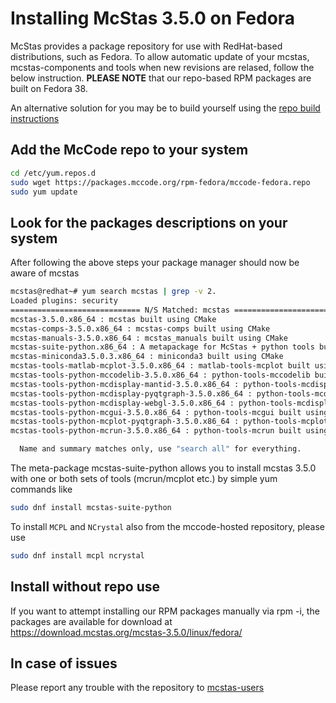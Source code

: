 # Installing McStas 3.5.0 on Fedora 

McStas provides a package repository for use with RedHat-based
distributions, such as Fedora. To allow automatic update of your
mcstas, mcstas-components and tools when new revisions are relased,
follow the below instruction. **PLEASE NOTE** that our repo-based RPM
packages are built on Fedora 38.

An alternative solution for you may be to build yourself using the [repo build instructions](https://github.com/McStasMcXtrace/McCode/wiki/Building-McStas-McXtrace)


## Add the McCode repo to your system
```bash
cd /etc/yum.repos.d
sudo wget https://packages.mccode.org/rpm-fedora/mccode-fedora.repo
sudo yum update
```

## Look for the packages descriptions on your system
After following the above steps your package manager should now be aware of mcstas

```bash
mcstas@redhat~# yum search mcstas | grep -v 2.
Loaded plugins: security
============================= N/S Matched: mcstas ==============================
mcstas-3.5.0.x86_64 : mcstas built using CMake
mcstas-comps-3.5.0.x86_64 : mcstas-comps built using CMake
mcstas-manuals-3.5.0.x86_64 : mcstas_manuals built using CMake
mcstas-suite-python.x86_64 : A metapackage for McStas + python tools built using CMake
mcstas-miniconda3.5.0.3.x86_64 : miniconda3 built using CMake
mcstas-tools-matlab-mcplot-3.5.0.x86_64 : matlab-tools-mcplot built using CMake
mcstas-tools-python-mccodelib-3.5.0.x86_64 : python-tools-mccodelib built using CMake
mcstas-tools-python-mcdisplay-mantid-3.5.0.x86_64 : python-tools-mcdisplay-mantid built using CMake
mcstas-tools-python-mcdisplay-pyqtgraph-3.5.0.x86_64 : python-tools-mcdisplay-pyqtgraph built using CMake
mcstas-tools-python-mcdisplay-webgl-3.5.0.x86_64 : python-tools-mcdisplay-webgl
mcstas-tools-python-mcgui-3.5.0.x86_64 : python-tools-mcgui built using CMake
mcstas-tools-python-mcplot-pyqtgraph-3.5.0.x86_64 : python-tools-mcplot-pyqtgraph built using CMake
mcstas-tools-python-mcrun-3.5.0.x86_64 : python-tools-mcrun built using CMake

  Name and summary matches only, use "search all" for everything.
```
The meta-package mcstas-suite-python allows you to install mcstas 3.5.0 with one or both sets of tools (mcrun/mcplot etc.) by simple yum commands like

```bash
sudo dnf install mcstas-suite-python
```

To install ```MCPL``` and ```NCrystal``` also from the mccode-hosted
repository, please use

```bash
sudo dnf install mcpl ncrystal
```

## Install without repo use
If you want to attempt installing our RPM packages manually via rpm -i, the packages are available for download at https://download.mcstas.org/mcstas-3.5.0/linux/fedora/


## In case of issues
Please report any trouble with the repository to [mcstas-users](mailto:mcstas-users@mcstas.org)

